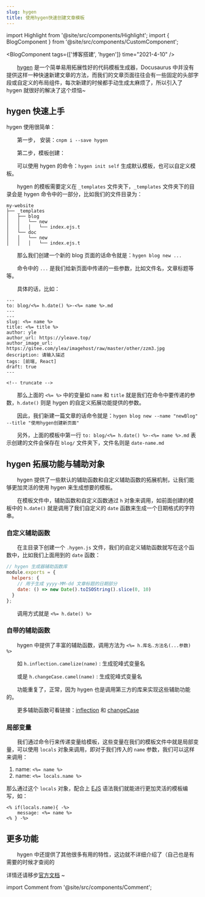 ```yaml
---
slug: hygen
title: 使用hygen快速创建文章模板
---
```


import Highlight from '@site/src/components/Highlight';
import { BlogComponent } from '@site/src/components/CustomComponent';

<BlogComponent tags={['博客搭建', 'hygen']} time="2021-4-10" />

&emsp;&emsp;[hygen](https://www.hygen.io/) 是一个简单易用拓展性好的代码模板生成器，Docusaurus 中并没有提供这样一种快速新建文章的方法，而我们的文章页面往往会有一些固定的头部字段或自定义的布局组件，每次新建的时候都手动生成太麻烦了，所以引入了 hygen 就很好的解决了这个烦恼~


## hygen 快速上手

hygen 使用很简单：

&emsp;&emsp;第一步， 安装：`cnpm i --save hygen`

&emsp;&emsp;第二步，模板创建：

&emsp;&emsp;可以使用 hygen 的命令：`hygen init self` 生成默认模板，也可以自定义模板。

&emsp;&emsp;hygen 的模板需要定义在 `_templates` 文件夹下，`_templates` 文件夹下的目录会是 hygen 命令中的一部分，比如我们的文件目录为：

```
my-website
├── _templates
│   ├── blog
│   │	└── new
│   │	│	└── index.ejs.t
│   └── doc
│   │	└── new
│   │	│	└── index.ejs.t
```

&emsp;&emsp;那么我们创建一个新的 blog 页面的话命令就是：`hygen blog new ...`

&emsp;&emsp;命令中的 `...` 是我们给新页面中传递的一些参数，比如文件名，文章标题等等。

&emsp;&emsp;具体的话，比如：


```ejs title="_tmplates/blog/new/index.ejs.t"
---
to: blog/<%= h.date() %>-<%= name %>.md
---
---
slug: <%= name %>
title: <%= title %>
author: yle
author_url: https://yleave.top/
author_image_url: https://gitee.com/ylea/imagehost/raw/master/other/zzm3.jpg
description: 请输入描述
tags: [前端, React]
draft: true
---

<!-- truncate -->
```

&emsp;&emsp;那么上面的 `<%= %>` 中的变量如 `name` 和 `title` 就是我们在命令中要传递的参数，`h.date()` 则是 hygen 的自定义拓展功能提供的参数。

&emsp;&emsp;因此，我们新建一篇文章的话命令就是：`hygen blog new --name "newBlog" --title "使用hygen创建新页面"`

&emsp;&emsp;另外，上面的模板中第一行 `to: blog/<%= h.date() %>-<%= name %>.md` 表示创建的文件会保存在 `blog/` 文件夹下，文件名则是 `date-name.md`
 

## hygen 拓展功能与辅助对象

&emsp;&emsp;hygen 提供了一些默认的辅助函数和自定义辅助函数的拓展机制，让我们能够更加灵活的使用 hygen 来生成想要的模板。

&emsp;&emsp;在模板文件中，辅助函数和自定义函数通过 `h` 对象来调用，如前面创建的模板中的 `h.date()` 就是调用了我们自定义的 `date` 函数来生成一个日期格式的字符串。

### 自定义辅助函数

&emsp;&emsp;在主目录下创建一个 `.hygen.js` 文件，我们的自定义辅助函数就写在这个函数中，比如我们上面用到的 `date` 函数：

```js title=".hygen.js"
// hygen 生成器辅助函数库
module.exports = {
  helpers: {
    // 用于生成 yyyy-MM-dd 文章标题的日期部分
    date: () => new Date().toISOString().slice(0, 10)
  }
};

```

&emsp;&emsp;调用方式就是 `<%= h.date() %>`



### 自带的辅助函数

&emsp;&emsp;hygen 中提供了丰富的辅助函数，调用方法为 `<%= h.库名.方法名(...参数) %>`

&emsp;&emsp;如 `h.inflection.camelize(name)` : 生成驼峰式变量名

&emsp;&emsp;或是 `h.changeCase.camel(name)` : 生成驼峰式变量名

&emsp;&emsp;功能重复了，正常，因为 hygen 也是调用第三方的库来实现这些辅助功能的。

&emsp;&emsp;更多辅助函数可看链接：[inflection](https://github.com/dreamerslab/node.inflection) 和 [changeCase](https://github.com/blakeembrey/change-case)


### 局部变量

&emsp;&emsp;我们通过命令行来传递变量给模板，这些变量在我们的模板文件中就是局部变量，可以使用 `locals` 对象来调用，即对于我们传入的 `name` 参数，我们可以这样来调用：

1. name: `<%= name %>`
2. name: `<%= locals.name %>`

那么通过这个 `locals` 对象，配合上 [EJS](https://github.com/mde/ejs) 语法我们就能进行更加灵活的模板编写，如：

```ejs
<% if(locals.name){ -%>
    message: <%= name %>
<% } -%>
```


## 更多功能

&emsp;&emsp;hygen 中还提供了其他很多有用的特性，这边就不详细介绍了（自己也是有需要的时候才查阅的

详情还请移步[官方文档](https://www.hygen.io/) ~



import Comment from '@site/src/components/Comment';

<Comment />
